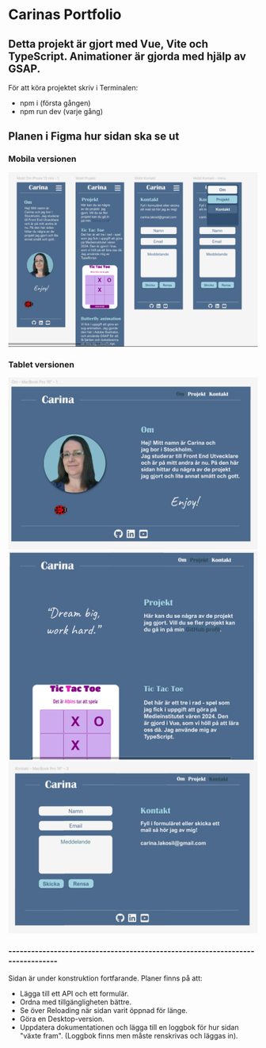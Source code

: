 # Carinas Portfolio

## Detta projekt är gjort med Vue, Vite och TypeScript. Animationer är gjorda med hjälp av GSAP.
För att köra projektet skriv i Terminalen:
- npm i (första gången)
- npm run dev (varje gång)



## Planen i Figma hur sidan ska se ut

### Mobila versionen

![Mobile version](./src/assets/screenshots/mobil-plan.png)

### Tablet versionen

![Tablet version](./src/assets/screenshots/tablet-om-plan.png)
![Tablet version](./src/assets/screenshots/tablet-projekt-plan.png)
![Tablet version](./src/assets/screenshots/tablet-kontakt-plan.png)

### ------------------------------------------------------------------------------

Sidan är under konstruktion fortfarande. Planer finns på att:

- Lägga till ett API och ett formulär.
- Ordna med tillgängligheten bättre.
- Se över Reloading när sidan varit öppnad för länge.
- Göra en Desktop-version.
- Uppdatera dokumentationen och lägga till en loggbok för hur sidan "växte fram". (Loggbok finns men måste renskrivas och läggas in).



